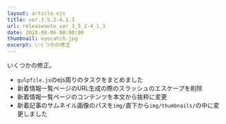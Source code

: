 ```yaml
---
layout: article.ejs
title: ver.3.5.2-4.1.3
url: releasenote_ver_3_5_2-4_1_3
date: 2018-08-06 00:00:00
thumbnail: eyecatch.jpg
excerpt: いくつかの修正
---
```


いくつかの修正。

* `gulpfile.js`のejs周りのタスクをまとめました
* 新着情報一覧ページのURL生成の際のスラッシュのエスケープを削除
* 新着情報一覧ページのコンテンツを本文から抜粋に変更
* 新着記事のサムネイル画像のパスを`img/`直下から`img/thumbnails/`の中に変更しました
